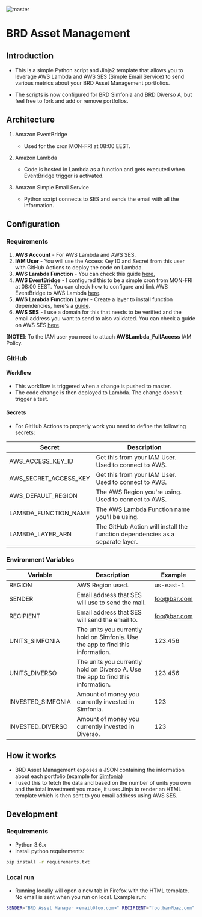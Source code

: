![master](https://github.com/alin-grecu/asset-management/actions/workflows/main.yml/badge.svg)

# BRD Asset Management

## Introduction

* This is a simple Python script and Jinja2 template that allows you to leverage AWS Lambda and AWS SES (Simple Email Service) to send various metrics about your BRD Asset Management portfolios.  
  
* The scripts is now configured for BRD Simfonia and BRD Diverso A, but feel free to fork and add or remove portfolios.

## Architecture

1. Amazon EventBridge
    * Used for the cron MON-FRI at 08:00 EEST.

2. Amazon Lambda
    * Code is hosted in Lambda as a function and gets executed when EventBridge trigger is activated.

3. Amazon Simple Email Service
    * Python script connects to SES and sends the email with all the information.

## Configuration

### Requirements

1. **AWS Account** - For AWS Lambda and AWS SES.
2. **IAM User** - You will use the Access Key ID and Secret from this user with GitHub Actions to deploy the code on Lambda. 
3. **AWS Lambda Function** - You can check this guide [here.](https://docs.aws.amazon.com/lambda/latest/dg/getting-started-create-function.html)
4. **AWS EventBridge** - I configured this to be a simple cron from MON-FRI at 08:00 EEST. You can check how to configure and link AWS EventBridge to AWS Lambda [here](https://docs.aws.amazon.com/eventbridge/latest/userguide/eb-run-lambda-schedule.html).
5. **AWS Lambda Function Layer** - Create a layer to install function dependencies, here's a [guide](https://medium.com/the-cloud-architect/getting-started-with-aws-lambda-layers-for-python-6e10b1f9a5d).
6. **AWS SES** - I use a domain for this that needs to be verified and the email address you want to send to also validated. You can check a guide on AWS SES [here](https://docs.bitnami.com/aws/how-to/use-ses/).

**[NOTE]**: To the IAM user you need to attach **AWSLambda_FullAccess** IAM Policy.

### GitHub

#### Workflow

* This workflow is triggered when a change is pushed to master.
* The code change is then deployed to Lambda. The change doesn't trigger a test.

#### Secrets

* For GitHub Actions to properly work you need to define the following secrets:

| Secret                | Description                                                                   |
| --------------------- | ----------------------------------------------------------------------------- |
| AWS_ACCESS_KEY_ID     | Get this from your IAM User. Used to connect to AWS.                          |
| AWS_SECRET_ACCESS_KEY | Get this from your IAM User. Used to connect to AWS.                          |
| AWS_DEFAULT_REGION    | The AWS Region you're using. Used to connect to AWS.                          |
| LAMBDA_FUNCTION_NAME  | The AWS Lambda Function name you'll be using.                                 |
| LAMBDA_LAYER_ARN      | The GitHub Action will install the function dependencies as a separate layer. |

### Environment Variables

| Variable          | Description                                                                      | Example     |
| ----------------- | -------------------------------------------------------------------------------- | ----------- |
| REGION            | AWS Region used.                                                                 | us-east-1   |
| SENDER            | Email address that SES will use to send the mail.                                | foo@bar.com |
| RECIPIENT         | Email address that SES will send the email to.                                   | foo@bar.com |
| UNITS_SIMFONIA    | The units you currently hold on Simfonia. Use the app to find this information.  | 123.456     |
| UNITS_DIVERSO     | The units you currently hold on Diverso A. Use the app to find this information. | 123.456     |
| INVESTED_SIMFONIA | Amount of money you currently invested in Simfonia.                              | 123         |
| INVESTED_DIVERSO  | Amount of money you currently invested in Diverso.                               | 123         |

## How it works

* BRD Asset Management exposes a JSON containing the information about each portfolio (example for [Simfonia](https://www.brdam.ro/assets/json/istorics.json))
* I used this to fetch the data and based on the number of units you own and the total investment you made, it uses Jinja to render an HTML template which is then sent to you email address using AWS SES.

## Development

### Requirements

* Python 3.6.x
* Install python requirements:
  
```bash
pip install -r requirements.txt
```

### Local run

* Running locally will open a new tab in Firefox with the HTML template. No email is sent when you run on local. Example run:
```bash
SENDER="BRD Asset Manager <email@foo.com>" RECIPIENT="foo.bar@baz.com" UNITS_SIMFONIA="123.45" INVESTED_SIMFONIA="12345" UNITS_DIVERSO="678.9" INVESTED_DIVERSO="123123" python main.py
```
